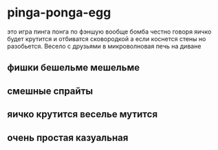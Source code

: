 # pinga-ponga-egg
это игра пинга понга по фэншую вообще бомба честно говоря яичко будет крутится и отбиватся сковородкой а если коснется стены но разобьется. Весело с друзьями в микроволновая печь на диване
## фишки бешельме мешельме ##
## смешные спрайты
## яичко крутится веселье мутится
## очень простая казуальная
